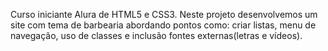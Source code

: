 Curso iniciante Alura de HTML5 e CSS3. 
Neste projeto desenvolvemos um site com tema de barbearia abordando pontos como: criar listas, menu de navegação, uso de classes e inclusão fontes externas(letras e vídeos).
